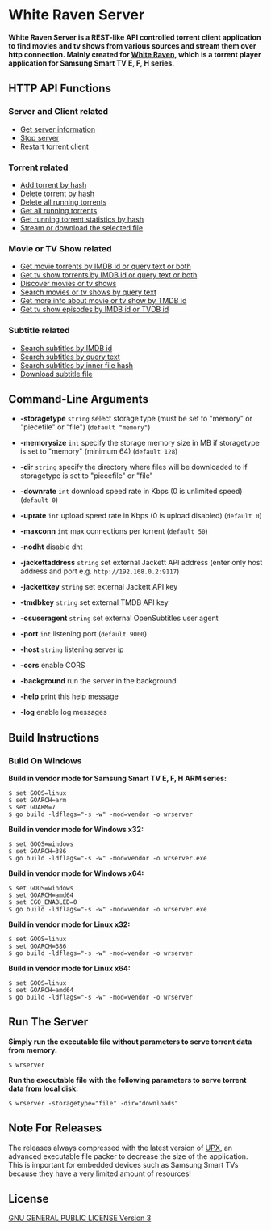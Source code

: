 # White Raven Server

**White Raven Server is a REST-like API controlled torrent client application to find movies and tv shows from various sources and stream them over http connection. Mainly created for [White Raven](https://github.com/silentmurdock/whiteraven), which is a torrent player application for Samsung Smart TV E, F, H series.**

## HTTP API Functions

### Server and Client related

- [Get server information](documents/api/about.md)
- [Stop server](documents/api/stop.md)
- [Restart torrent client](documents/api/restart.md)

### Torrent related

- [Add torrent by hash](documents/api/add.md)
- [Delete torrent by hash](documents/api/delete.md)
- [Delete all running torrents](documents/api/deleteall.md)
- [Get all running torrents](documents/api/torrents.md)
- [Get running torrent statistics by hash](documents/api/stats.md)
- [Stream or download the selected file](documents/api/get.md)

### Movie or TV Show related

- [Get movie torrents by IMDB id or query text or both](documents/api/getmoviemagnet.md)
- [Get tv show torrents by IMDB id or query text or both](documents/api/getshowmagnet.md)
- [Discover movies or tv shows](documents/api/tmdbdiscover.md)
- [Search movies or tv shows by query text](documents/api/tmdbsearch.md)
- [Get more info about movie or tv show by TMDB id](documents/api/tmdbinfo.md)
- [Get tv show episodes by IMDB id or TVDB id](documents/api/tvmazeepisodes.md)

### Subtitle related

- [Search subtitles by IMDB id](documents/api/subtitlesbyimdb.md)
- [Search subtitles by query text](documents/api/subtitlesbytext.md)
- [Search subtitles by inner file hash](documents/api/subtitlesbyhash.md)
- [Download subtitle file](documents/api/getsubtitle.md)

## Command-Line Arguments

- **-storagetype** `string` select storage type (must be set to "memory" or "piecefile" or "file") (`default "memory"`)
- **-memorysize** `int` specify the storage memory size in MB if storagetype is set to "memory" (minimum 64) (`default 128`)
- **-dir** `string` specify the directory where files will be downloaded to if storagetype is set to "piecefile" or "file"

- **-downrate** `int` download speed rate in Kbps (0 is unlimited speed) (`default 0`)
- **-uprate** `int` upload speed rate in Kbps (0 is upload disabled) (`default 0`)
- **-maxconn** `int` max connections per torrent (`default 50`)
- **-nodht** disable dht

- **-jackettaddress** `string` set external Jackett API address (enter only host address and port e.g. `http://192.168.0.2:9117`)
- **-jackettkey** `string` set external Jackett API key
- **-tmdbkey** `string` set external TMDB API key
- **-osuseragent** `string` set external OpenSubtitles user agent

- **-port** `int` listening port (`default 9000`)
- **-host** `string` listening server ip
- **-cors** enable CORS

- **-background** run the server in the background
- **-help** print this help message
- **-log** enable log messages

## Build Instructions

### Build On Windows

**Build in vendor mode for Samsung Smart TV E, F, H ARM series:**

```
$ set GOOS=linux
$ set GOARCH=arm
$ set GOARM=7
$ go build -ldflags="-s -w" -mod=vendor -o wrserver
```

**Build in vendor mode for Windows x32:**

```
$ set GOOS=windows
$ set GOARCH=386
$ go build -ldflags="-s -w" -mod=vendor -o wrserver.exe
```

**Build in vendor mode for Windows x64:**

```
$ set GOOS=windows
$ set GOARCH=amd64
$ set CGO_ENABLED=0
$ go build -ldflags="-s -w" -mod=vendor -o wrserver.exe
```

**Build in vendor mode for Linux x32:**

```
$ set GOOS=linux
$ set GOARCH=386
$ go build -ldflags="-s -w" -mod=vendor -o wrserver
```

**Build in vendor mode for Linux x64:**

```
$ set GOOS=linux
$ set GOARCH=amd64
$ go build -ldflags="-s -w" -mod=vendor -o wrserver
```

## Run The Server

**Simply run the executable file without parameters to serve torrent data from memory.**

```
$ wrserver
```

**Run the executable file with the following parameters to serve torrent data from local disk.**

```
$ wrserver -storagetype="file" -dir="downloads"
```

## Note For Releases

The releases always compressed with the latest version of [UPX](https://upx.github.io), an advanced executable file packer to decrease the size of the application. This is important for embedded devices such as Samsung Smart TVs because they have a very limited amount of resources!

## License

[GNU GENERAL PUBLIC LICENSE Version 3](LICENSE)
